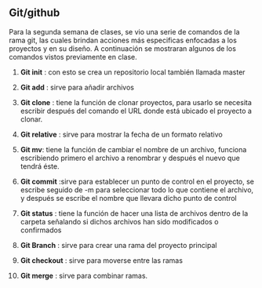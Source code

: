 ## Git/github

Para la segunda semana de clases, se vio una serie de comandos de la rama git, las cuales brindan acciones más 
especificas enfocadas a los proyectos y en su diseño. A continuación se mostraran algunos de los comandos 
vistos previamente en clase.


1. **Git init** : con esto se crea un repositorio local también llamada master

2. **Git add** : sirve para añadir archivos

3. **Git clone** : tiene la función de clonar proyectos, para usarlo se necesita escribir después del comando el URL donde está ubicado el proyecto a clonar.

4. **Git relative** : sirve para mostrar la fecha de un formato relativo

5. **Git mv**: tiene la función de cambiar el nombre de un archivo, funciona escribiendo primero el archivo a renombrar y después el nuevo que tendrá éste. 

6. **Git commit** :sirve para establecer un punto de control en el proyecto, se escribe seguido de -m para seleccionar todo lo que contiene el archivo, y después se escribe el nombre que llevara dicho punto de control

7. **Git status** : tiene la función de hacer una lista de archivos dentro de la carpeta señalando si dichos archivos han sido modificados o confirmados

8. **Git Branch** : sirve para crear una rama del proyecto principal

9. **Git checkout** : sirve para moverse entre las ramas

10. **Git merge** : sirve para combinar ramas.
